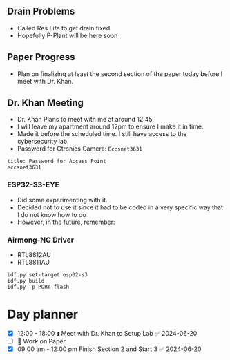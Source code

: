 
## Drain Problems
- Called Res Life to get drain fixed
- Hopefully P-Plant will be here soon

## Paper Progress
- Plan on finalizing at least the second section of the paper today before I meet with Dr. Khan.

## Dr. Khan Meeting
- Dr. Khan Plans to meet with me at around 12:45.
- I will leave my apartment around 12pm to ensure I make it in time.
- Made it before the scheduled time. I still have access to the cybersecurity lab.
- Password for Ctronics Camera: `Eccsnet3631`

```ad-important
title: Password for Access Point
eccsnet3631
```

### ESP32-S3-EYE
- Did some experimenting with it.
- Decided not to use it since it had to be coded in a very specific way that I do not know how to do
- However, in the future, remember:

### Airmong-NG Driver
- RTL8812AU
- RTL8811AU

```
idf.py set-target esp32-s3
idf.py build
idf.py -p PORT flash
```
# Day planner
- [x] 12:00 - 18:00 ⏫ Meet with Dr. Khan to Setup Lab ✅ 2024-06-20
- [ ] 🔼 Work on Paper
- [x] 09:00 am - 12:00 pm Finish Section 2 and Start 3 ✅ 2024-06-20
